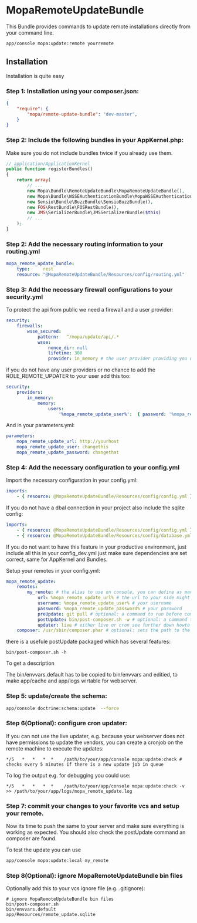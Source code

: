 MopaRemoteUpdateBundle
======================

This Bundle provides commands to update remote installations directly from your command line.

``` bash
app/console mopa:update:remote yourremote
```
## Installation

Installation is quite easy


### Step 1: Installation using your composer.json:

``` json
{
    "require": {
        "mopa/remote-update-bundle": "dev-master",
    }
}
```

### Step 2: Include the following bundles in your AppKernel.php:

Make sure you do not include bundles twice if you already use them.

``` php
// application/ApplicationKernel
public function registerBundles()
{
    return array(
        // ...
        new Mopa\Bundle\RemoteUpdateBundle\MopaRemoteUpdateBundle(),
        new Mopa\Bundle\WSSEAuthenticationBundle\MopaWSSEAuthenticationBundle(),
        new Sensio\Bundle\BuzzBundle\SensioBuzzBundle(),
    	new FOS\RestBundle\FOSRestBundle(),
    	new JMS\SerializerBundle\JMSSerializerBundle($this)
        // ...
    );
}
```

### Step 2: Add the necessary routing information to your routing.yml

``` yaml
mopa_remote_update_bundle:
    type:     rest
    resource: "@MopaRemoteUpdateBundle/Resources/config/routing.yml"
```

### Step 3: Add the necessary firewall configurations to your security.yml

To protect the api from public we need a firewall and a user provider:

``` yaml
security:
    firewalls:
        wsse_secured:
            pattern:   ^/mopa/update/api/.*
            wsse:
                nonce_dir: null
                lifetime: 300
                provider: in_memory # the user provider providing you user with the role ROLE_REMOTE_UPDATER
```

if you do not have any user providers or no chance to add the ROLE_REMOTE_UPDATER to your user add this too:

``` yaml
security:
    providers:
        in_memory:
            memory:
                users:
                    '%mopa_remote_update_user%':  { password: '%mopa_remote_update_password%', roles: 'ROLE_REMOTE_UPDATER' }
```

And in your parameters.yml:

``` yaml
parameters:
    mopa_remote_update_url: http://yourhost
    mopa_remote_update_user: changethis
    mopa_remote_update_password: changethat
```


### Step 4: Add the necessary configuration to your config.yml

Import the necessary configuration in your config.yml: 

``` yaml
imports:
    - { resource: @MopaRemoteUpdateBundle/Resources/config/config.yml }

```

If you do not have a dbal connection in your project also include the sqlite config:

``` yaml
imports:
    - { resource: @MopaRemoteUpdateBundle/Resources/config/config.yml }
    - { resource: @MopaRemoteUpdateBundle/Resources/config/database.yml }

```
If you do not want to have this feature in your productive environment, just include all this in your config_dev.yml just make sure dependencies are set correct, same for AppKernel and Bundles.


Setup your remotes in your config.yml:

``` yaml
mopa_remote_update:
    remotes:
        my_remote: # the alias to use on console, you can define as many remotes as you like
            url: %mopa_remote_update_url% # the url to your side might also be https
            username: %mopa_remote_update_user% # your username
            password: %mopa_remote_update_password% # your password
            preUpdate: git pull # optional: a command to run before composer updates the vendors, e.g. update your main application
            postUpdate: bin/post-composer.sh -w # optional: a command to run after composer updates
            updater: live # either live or cron see further down howto deal with cron
    composer: /usr/sbin/composer.phar # optional: sets the path to the composer binary if it cant be found
```

there is a usefule postUpdate packaged which has several features: 

```
bin/post-composer.sh -h
```

To get a description

The bin/envvars.default has to be copied to bin/envvars and editied, to make app/cache and app/logs wirtable for webserver.

### Step 5: update/create the schema: 

```bash
app/console doctrine:schema:update  --force
```

### Step 6(Optional): configure cron updater:

If you can not use the live updater, e.g. because your webserver does not have permissions to update the vendors, you can create a cronjob on the remote machine to execute the updates:


``` 
*/5   *   *   *  *    /path/to/your/app/console mopa:update:check # checks every 5 minutes if there is a new update job in queue
```
To log the output e.g. for debugging you could use:

```
*/5   *   *   *  *    /path/to/your/app/console mopa:update:check -v >> /path/to/your/app/logs/mopa_remote_update.log
```

### Step 7: commit your changes to your favorite vcs and setup your remote.

Now its time to push the same to your server and make sure everything is working as expected.
You should also check the postUpdate command an composer are found.

To test the update you can use 

```bash
app/console mopa:update:local my_remote
```

### Step 8(Optional): ignore MopaRemoteUpdateBundle bin files

Optionally add this to your vcs ignore file (e.g. .gitignore):

```
# ignore MopaRemoteUpdateBundle bin files
bin/post-composer.sh
bin/envvars.default
app/Resources/remote_update.sqlite
```

